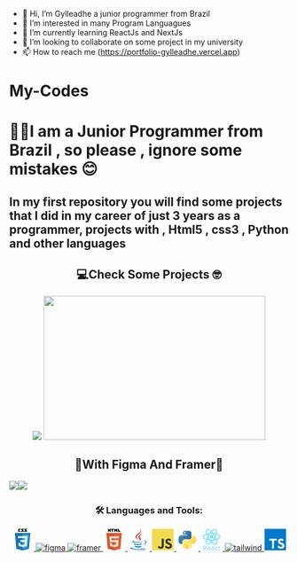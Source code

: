 - 👋 Hi, I’m Gylleadhe a junior programmer from Brazil
- 👀 I’m interested in many Program Languagues
- 🌱 I’m currently learning ReactJs and NextJs
- 💞️ I’m looking to collaborate on some project in my university
- 📫 How to reach me (https://portfolio-gylleadhe.vercel.app)

# My-Codes
<h1>👨‍💻I am a Junior Programmer from Brazil , so please , ignore some mistakes 😊</h1>
<h2> In my first repository you will find some projects that I did in my career of just 3 years as a programmer, projects with , Html5 , css3 , Python and other languages</h2>
<h2 align="center">💻Check Some Projects 🤓</h2>
<div align="center">
  <img src="https://user-images.githubusercontent.com/62726058/203668631-c4ec0d2b-dcee-40dc-bcc9-150e7f8c5a82.png" style="width:400px">
  <img src="https://user-images.githubusercontent.com/62726058/203670831-b33d7028-cae9-40a6-afa8-ed33deb1c096.png" style="width:400px; height:260px">
</div>
<h2 align="center">📱With Figma And Framer📱</h2>
<div style="display:flex;" , align="center">
  <a href="https://framer.com/share/Hot-burguer-project--qBgVVdRDUPqYTrJtrVr8/nRpaPIQVM" target="_blank"><img src="https://user-images.githubusercontent.com/62726058/203674041-91550a38-0239-4e4e-87fd-a2a681ca0755.png" style="width:400px"></a>
  <a href="https://framer.com/share/Hot-burguer-project-copy--2t4QQNzPTm79EF3a1uBY"><img src="https://user-images.githubusercontent.com/62726058/203674435-fed03ccc-0e04-47e6-a597-688de7544b11.png" style="width:400px"><a/>
</div>
<h3 align="center">🛠️ Languages and Tools:</h3>
<p align="center"> <a href="https://www.w3schools.com/css/" target="_blank" rel="noreferrer"> <img src="https://raw.githubusercontent.com/devicons/devicon/master/icons/css3/css3-original-wordmark.svg" alt="css3" width="40" height="40"/> </a> <a href="https://www.figma.com/" target="_blank" rel="noreferrer"> <img src="https://www.vectorlogo.zone/logos/figma/figma-icon.svg" alt="figma" width="40" height="40"/> </a> <a href="https://www.framer.com/" target="_blank" rel="noreferrer"> <img src="https://www.vectorlogo.zone/logos/framer/framer-icon.svg" alt="framer" width="40" height="40"/> </a> <a href="https://www.w3.org/html/" target="_blank" rel="noreferrer"> <img src="https://raw.githubusercontent.com/devicons/devicon/master/icons/html5/html5-original-wordmark.svg" alt="html5" width="40" height="40"/> </a> <a href="https://www.java.com" target="_blank" rel="noreferrer"> <img src="https://raw.githubusercontent.com/devicons/devicon/master/icons/java/java-original.svg" alt="java" width="40" height="40"/> </a> <a href="https://developer.mozilla.org/en-US/docs/Web/JavaScript" target="_blank" rel="noreferrer"> <img src="https://raw.githubusercontent.com/devicons/devicon/master/icons/javascript/javascript-original.svg" alt="javascript" width="40" height="40"/> </a> <a href="https://www.python.org" target="_blank" rel="noreferrer"> <img src="https://raw.githubusercontent.com/devicons/devicon/master/icons/python/python-original.svg" alt="python" width="40" height="40"/> </a> <a href="https://reactjs.org/" target="_blank" rel="noreferrer"> <img src="https://raw.githubusercontent.com/devicons/devicon/master/icons/react/react-original-wordmark.svg" alt="react" width="40" height="40"/> </a> <a href="https://tailwindcss.com/" target="_blank" rel="noreferrer"> <img src="https://www.vectorlogo.zone/logos/tailwindcss/tailwindcss-icon.svg" alt="tailwind" width="40" height="40"/> </a> <a href="https://www.typescriptlang.org/" target="_blank" rel="noreferrer"> <img src="https://raw.githubusercontent.com/devicons/devicon/master/icons/typescript/typescript-original.svg" alt="typescript" width="40" height="40"/> </a> </p>


